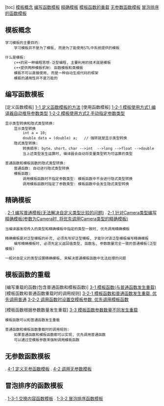 [toc]
    [模板概念](#模板概念)
    [编写函数模板](#编写函数模板)
    [精确模板](#精确模板)
    [模板函数的重载](#模板函数的重载)
    [无参数函数模板](#无参数函数模板)
    [冒泡排序的函数模板](#冒泡排序的函数模板)

## 模板概念
    学习模板的主要目的:
        学习模板并不是为了模板, 而是为了能使用STL中系统提供的模板
    
    什么是模板:
        c++的另一种编程思想-泛型编程, 主要利用的技术就是模板
        c++提供两种模板机制: 函数模板和类模板
        模板不可以直接使用, 而是一种自动生成代码的框架
        模板的通用性并不是万能的
       
      

## 编写函数模板
[定义函数模板]
    [1-1 定义函数模板的方法](./_1_createFuncTemplate/_1_swapFuncByTemplate.cpp)
[使用函数模板]
    [1-2-1 模板使用方式1 编译器自动推导参数类型](./_1_createFuncTemplate/_1_swapFuncByTemplate.cpp)
    [1-2-2 模板使用方式2 手动指定参数类型](./_1_createFuncTemplate/_1_swapFuncByTemplate.cpp)
    
    显示类型转换和隐式类型转换:
        显示类型转换
            int a = 10;
            double data = (double) a;   // 强转就是显示类型转换
        隐式类型转换:
            转换顺序: byte，short，char -->int  -->long -->float -->double
            当上述类型发生运算时, 编译器会自动将变量类型转为可运算的类型

    普通函数和模板函数的隐式类型转换:
        普通函数: 自动进行隐式类型转换
        模板函数:
            调用模板函数时不指定参数类型: 模板函数中不会进行隐式类型转换
            调用模板函数时指定了参数类型: 模板函数中会发生隐式类型转换

## 精确模板
.   [2-1 编写普通模板(无法解决自定义类型比较的问题)](./_2_nicetyTemplate/_1_nicetyTemplate.cpp)
.   [2-1 针对Camera类型编写精确模板(参数为Camera时, 将优先调用Camera类型的精确模板)](./_2_nicetyTemplate/_1_nicetyTemplate.cpp)

    当编译器发现传入的类型和精确模板中指定的类型一致时, 优先调用精确模板    

    精确模板是对泛型模板的补充, 必须先写好泛型模板, 才能针对该泛型模板编写精确模板
        编写精确模板时, 必须先定义返回值类型, 函数名, 参数数量完全一致的普通模板(泛型模板)

    一般对自定义的类型设置精确模板, 来解决普通模板函数中无法处理的问题 


## 模板函数的重载
[编写重载的函数(包含普通函数和模板函数)]
    [3-1 模板函数(与普通函数发生重载)](./_3_reloadOfNormalFuncAndTemplateFunc/_1_reloadOfTempFuncAndFunc.cpp)
[模板函数和普通函数重载时的调用规则]
    [3-2-1 模板函数和普通函数发生重载, 优先调用普通](./_3_reloadOfNormalFuncAndTemplateFunc/_1_reloadOfTempFuncAndFunc.cpp)
    [3-2-2 调用函数时设置空模板参数, 优先调用模板函数](./_3_reloadOfNormalFuncAndTemplateFunc/_1_reloadOfTempFuncAndFunc.cpp)

[模板函数根据参数数量发生重载]
    [3-3 模板函数参数数量不同发生重载](./_3_reloadOfNormalFuncAndTemplateFunc/_1_reloadOfTempFuncAndFunc.cpp)

    模板函数可以和普通函数发生重载

    普通函数和模板函数重载时的调用规则:
        如果普通函数和模板函数都可以实现, 优先调用普通函数
        可以通过空模板参数来强制调用模板函数


## 无参数函数模板
.   [4-1 定义无参函数模板](./_4_noParamFuncTemplate/_1_noParamFuncTemplate.cpp)
.   [4-2 调用无参数模板](./_4_noParamFuncTemplate/_1_noParamFuncTemplate.cpp)


## 冒泡排序的函数模板
.   [1-3-1 交换内容函数模板](./_1_createFuncTemplate/_2_case_arrSortByFuncTemplate.cpp)
.   [1-3-2 冒泡排序函数模板](./_1_createFuncTemplate/_2_case_arrSortByFuncTemplate.cpp)


